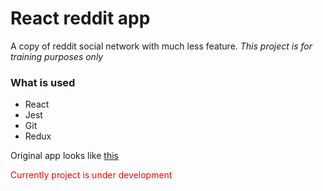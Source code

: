 # React reddit app

A copy of reddit social network with much less feature. <i> This project is for training purposes only </i>

### What is used

* React
* Jest
* Git
* Redux

Original app looks like <a href="https://www.reddit.com/">this</a>

<p style="color: red"> Currently project is under development </p>
